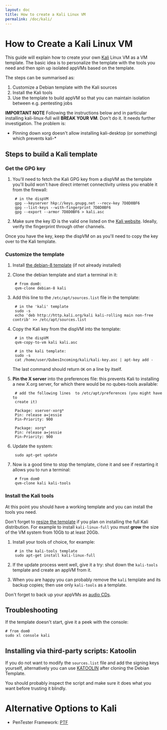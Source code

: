 ```yaml
---
layout: doc
title: How to create a Kali Linux VM
permalink: /doc/kali/
---
```


How to Create a Kali Linux VM
=============================

This guide will explain how to create your own [Kali] Linux VM as a VM
template. The basic idea is to personalize the template with the tools you need
and then spin up isolated appVMs based on the template.

The steps can be summarised as:

1. Customize a Debian template with the Kali sources
3. Install the Kali tools
4. Use the template to build appVM so that you can maintain isolation between
   e.g. pentesting jobs


**IMPORTANT NOTE** Following the instructions below and in particular installing kali-linux-full will **BREAK YOUR VM**. Don't do it. It needs further investigation. The problem is:

 * Pinning down xorg doesn't allow installing kali-desktop (or something) which prevents kali-*


Steps to build a Kali template
------------------------------


### Get the GPG key

1. You'll need to fetch the Kali GPG key from a dispVM as the template you'll
   build won't have direct internet connectivity unless you enable it from the
   firewall:

        # in the dispVM
        gpg --keyserver hkp://keys.gnupg.net --recv-key 7D8D0BF6
        gpg --list-keys --with-fingerprint 7D8D0BF6 
        gpg --export --armor 7D8D0BF6 > kali.asc

2. Make sure the key ID is the valid one listed on the [Kali website]. Ideally,
   verify the fingerprint through other channels.

Once you have the key, keep the dispVM on as you'll need to copy the key over
to the Kali template.

### Customize the template

1. Install [the debian-8 template] (if not already installed)

2. Clone the debian template and start a terminal in it:

        # from dom0:
        qvm-clone debian-8 kali

3. Add this line to the `/etc/apt/sources.list` file in the template:

        # in the 'kali' template
        sudo -s
        echo 'deb http://http.kali.org/kali kali-rolling main non-free contrib' >> /etc/apt/sources.list

4. Copy the Kali key from the dispVM into the template:

        # in the dispVM
        qvm-copy-to-vm kali kali.asc

        # in the kali template:
        sudo -s
        cat /home/user/QubesIncoming/kali/kali-key.asc | apt-key add -

    The last command should return `OK` on a line by itself.

5. **Pin the X server** into the preferences file: this prevents Kali to installing
   a new X.org server, for which there would be no qubes-tools available:

        # add the following lines  to /etc/apt/preferences (you might have to
        create it)

        Package: xserver-xorg*
        Pin: release a=jessie
        Pin-Priority: 900

        Package: xorg*
        Pin: release a=jessie
        Pin-Priority: 900

5. Update the system:

        sudo apt-get update

6. Now is a good time to stop the template, clone it and see if restarting it
   allows you to run a terminal:

        # from dom0
        qvm-clone kali kali-tools

### Install the Kali tools

At this point you should have a working template and you can install the tools you need.

Don't forget to [resize the template] if you plan on installing the full Kali distribution. For example to install `kali-linux-full` you must **grow** the size of the VM system from 10Gb to at least 20Gb.

1. Install your tools of choice, for example:

        # in the kali-tools template
        sudo apt-get install kali-linux-full

2. If the update process went well, give it a try: shut down the `kali-tools`
   template and create an appVM from it.

3. When you are happy you can probably remove the `kali` template and its
   backup copies; then use only `kali-tools` as a template.


Don't forget to back up your appVMs as [audio CDs].


Troubleshooting
---------------

If the template doesn't start, give it a peek with the console:

    # from dom0
    sudo xl console kali


Installing via third-party scripts: Katoolin
--------------------------------------------

If you do not want to modify the `sources.list` file and add the signing keys
yourself, alternatively you can use [KATOOLIN] after cloning the Debian
Template.

You should probably inspect the script and make sure it does what you want
before trusting it blindly.


Alternative Options to Kali
===========================

 * PenTester Framework: [PTF]



[kali]: https://www.kali.org/
[kali website]: https://docs.kali.org/introduction/download-official-kali-linux-images.
[KATOOLIN]: http://www.tecmint.com/install-kali-linux-tools-using-katoolin-on-ubuntu-debian/ 
[the debian-8 template]: https://www.qubes-os.org/doc/templates/debian/
[PTF]: https://www.trustedsec.com/may-2015/new-tool-the-pentesters-framework-ptf-released/
[audio CDs]: https://www.reddit.com/r/Nirvana/comments/3hmra1/the_main_character_in_the_tv_show_mr_robot_has_a/
[resize the template]: https://www.qubes-os.org/doc/resize-disk-image/
